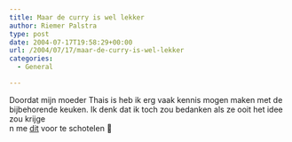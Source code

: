 ```yaml
---
title: Maar de curry is wel lekker
author: Riemer Palstra
type: post
date: 2004-07-17T19:58:29+00:00
url: /2004/07/17/maar-de-curry-is-wel-lekker
categories:
  - General

---
```

Doordat mijn moeder Thais is heb ik erg vaak kennis mogen maken met de bijbehorende keuken. Ik denk dat ik toch zou bedanken als ze ooit het idee zou krijge  
n me [dit][1] voor te schotelen 🙂

 [1]: http://www.edible.com/htmlsite/prod_list.asp?prodID=231&catID=1